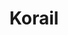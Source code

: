 ---
order: 8
title: 'Korail'
productionPeriod: '2019'
fontStyle: [
  {ko: '코레일 둥근고딕 Light', en: 'Korail Round Gothic Light', ps: 'KorailRGLight'},
  {ko: '코레일 둥근고딕 Medium', en: 'Korail Round Gothic Medium', ps: 'KorailRGMedium'},
  {ko: '코레일 둥근고딕 Bold', en: 'Korail Round Gothic Bold', ps: 'KorailRGBold'},
]
format: ['ttf / otf', 'OEM Font((KOREA RAILROAD)']
spec: ['Hangul 2,350', 'Latin 95', 'Symbols 985']
link: 'https://info.korail.com/info/contents.do?key=721'
images: [
  './images/korail/korail_01.jpg', 
  './images/korail/korail_02.jpg', 
  './images/korail/korail_03.jpg',
  './images/korail/korail_04.jpg',
  './images/korail/korail_05.jpg',
  './images/korail/korail_06.jpg',
  './images/korail/korail_07.jpg',
  ]
---